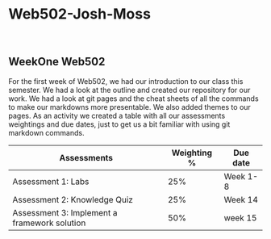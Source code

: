 # **Web502-Josh-Moss**<br>

<br/>

## WeekOne Web502 


For the first week of Web502, we had our introduction to our class this semester. We had a look at the outline and created our repository for our work. We had a look at git pages and the cheat sheets of all the commands to make our markdowns more presentable. We also added themes to our pages. As an activity we created a table with all our assessments weightings and due dates, just to get us a bit familiar with using git markdown commands.



Assessments  | Weighting %  |  Due date
------------ | ------------- | ---------------
Assessment 1: Labs | 25% | Week 1-8
Assessment 2: Knowledge Quiz | 25% | Week 14
Assessment 3: Implement a framework solution | 50% | week 15
